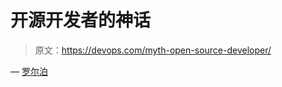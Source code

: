 # 开源开发者的神话

> 原文：<https://devops.com/myth-open-source-developer/>

— [罗尔泊](https://devops.com/author/breselman/)